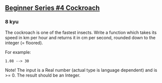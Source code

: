 <h2><a href=https://www.codewars.com/kata/55fab1ffda3e2e44f00000c6/train/javascript target="_blank">Beginner Series #4 Cockroach</a></h2><h3>8 kyu</h3><p>The cockroach is one of the fastest insects. Write a function which takes its speed in km per hour and returns it in cm per second, rounded down to the integer (= floored).</p><p>For example:</p><pre><code>1.08 --&gt; 30</code></pre><p>Note! The input is a Real number (actual type is language dependent) and is &gt;= 0. The result should be an Integer.</p>